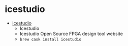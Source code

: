 # icestudio
- [icestudio](https://icestudio.io/)
  -  Icestudio
  - Icestudio Open Source FPGA design tool website
  - `brew cask install icestudio`
